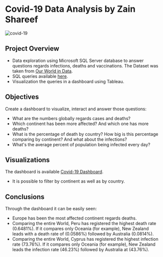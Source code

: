 # Covid-19 Data Analysis by Zain Shareef

![covid-19](https://github.com/zainsh1/Zain_Covid19/assets/131926841/c2f17a0b-5145-4e42-a0bf-aed480156ff8)

## Project Overview
- Data exploration using Microsoft SQL Server database to answer questions regards infections, deaths and vaccinations. The Dataset was taken from [Our World in Data](https://ourworldindata.org/covid-deaths).
- SQL queries available [here](https://github.com/zainsh1/Zain_Covid19/blob/main/sql_queries).
- Visualization the queries in a dashboard using Tableau.


## Objectives
Create a dashboard to visualize, interact and answer those questions:
* What are the numbers globally regards cases and deaths?
* Which continent has been more affected? And which one has more deaths?
* What is the percentage of death by country? How big is this percentage comparing by continent? And what about the infections?
* What's the average percent of population being infected every day?

## Visualizations
The dashboard is available [Covid-19 Dashboard](https://public.tableau.com/app/profile/zain.shareef7417/viz/Covid-19Dashboard_16879296650820/Covid-19Dashboard?publish=yes).
* It is possible to filter by continent as well as by country.

## Conclusions
Through the dashboard it can be easily seen:
* Europe has been the most affected continent regards deaths.
* Comparing the entire World, Peru has registered the highest death rate (0.6481%). If it compares only Oceania (for example), New Zealand leads with a death rate of (0.0586%) followed by Australia (0.0814%).
* Comparing the entire World, Cyprus has registered the highest infection rate (73.76%). If it compares only Oceania (for example), New Zealand leads the infection rate (46.23%) followed by Australia at (43.76%).
